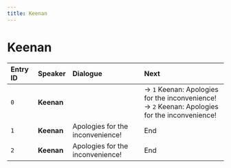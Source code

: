 ```yaml
---
title: Keenan
---
```


# Keenan


| Entry ID | Speaker | Dialogue | Next |
| :------- | :------ | :------- | :------------ |
| `0` | **Keenan** |  | → `1` Keenan: Apologies for the inconvenience\!<br>→ `2` Keenan: Apologies for the inconvenience\! |
| `1` | **Keenan** | Apologies for the inconvenience\! | End |
| `2` | **Keenan** | Apologies for the inconvenience\! | End |
